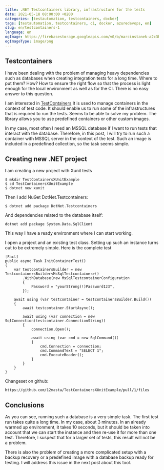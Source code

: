 ```yaml
---
title: .NET Testcontainers library, infrastructure for the tests
date: 2021-05-18 08:00:00 +0200
categories: [testautomation, testcontainers, docker]
tags: [testautomation, testcontainers, ci, docker, azuredevops, en]
slug: en/testcontainers-1
language: en
ogImage: https://firebasestorage.googleapis.com/v0/b/marcinstanek-a2c3b.appspot.com/o/2021-04-14-testcontainers%2Flogo.png?alt=media&token=e5c98b5b-5b66-4047-9ac9-e67130825b1a
ogImageType: image/png
---
```


## Testcontainers

I have been dealing with the problem of managing heavy dependencies such as databases when creating integration tests for a long time. Where to put them? How? How to ensure the right flow so that the process is light enough for the local environment as well as for the CI. There is no easy answer to this question.

I am interested in [TestContainers](https://github.com/HofmeisterAn/dotnet-testcontainers)
It is used to manage containers in the context of test code. It should enable us to run some of the infrastructures that is required to run the tests. Seems to be able to solve my problem. The library allows you to use predefined containers or other custom images.

In my case, most often I need an MSSQL database if I want to run tests that interact with the database. Therefore, in this post, I will try to run such a container with MSSQL server in the context of the test. Such an image is included in a predefined collection, so the task seems simple.

## Creating new .NET project
I am creating a new project with Xunit tests

```
$ mkdir TestContainersXUnitExample
$ cd TestContainersXUnitExample
$ dotnet new xunit
```

Then I add NuGet DotNet.Testcontainers:

```
$ dotnet add package DotNet.Testcontainers
```

And dependencies related to the database itself:

```
dotnet add package System.Data.SqlClient
```

This way I have a ready environment where I can start working.

I open a project and an existing test class. Setting up such an instance turns out to be extremely simple. Here is the complete test

```
[Fact]
public async Task InitContainerTest()
{
    var testcontainersBuilder = new TestcontainersBuilder<MsSqlTestcontainer>()
        .WithDatabase(new MsSqlTestcontainerConfiguration
        {
            Password = "yourStrong(!)Password123",
        });

    await using (var testcontainer = testcontainersBuilder.Build())
    {
        await testcontainer.StartAsync();

        await using (var connection = new SqlConnection(testcontainer.ConnectionString))
        {
            connection.Open();

            await using (var cmd = new SqlCommand())
            {
                cmd.Connection = connection;
                cmd.CommandText = "SELECT 1";
                cmd.ExecuteReader();
            }
        }
    }
}
```

Changeset on github:

    https://github.com/12masta/TestContainersXUnitExample/pull/1/files

## Conclusions
As you can see, running such a database is a very simple task. The first test run takes quite a long time. In my case, about 3 minutes. In an already warmed up environment, it takes 10 seconds, but it should be taken into account that we can start the instance and then re-use it for more than one test. Therefore, I suspect that for a larger set of tests, this result will not be a problem.

There is also the problem of creating a more complicated setup with a backup recovery or a predefined image with a database backup ready for testing. I will address this issue in the next post about this tool.
